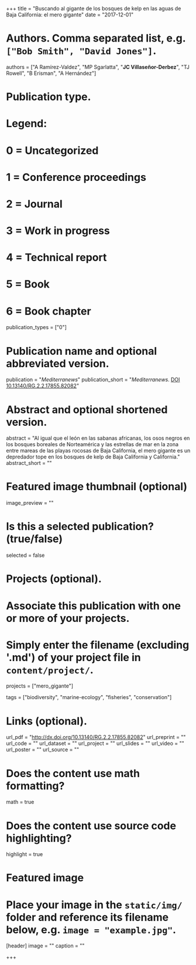 +++
title = "Buscando al gigante de los bosques de kelp en las aguas de Baja California: el mero gigante"
date = "2017-12-01"

# Authors. Comma separated list, e.g. `["Bob Smith", "David Jones"]`.
authors = ["A Ramírez-Valdez", "MP Sgarlatta", "**JC Villaseñor-Derbez**", "TJ Rowell", "B Erisman", "A Hernández"]

# Publication type.
# Legend:
# 0 = Uncategorized
# 1 = Conference proceedings
# 2 = Journal
# 3 = Work in progress
# 4 = Technical report
# 5 = Book
# 6 = Book chapter
publication_types = ["0"]

# Publication name and optional abbreviated version.
publication = "*Mediterranews*"
publication_short = "*Mediterranews*. [DOI 10.13140/RG.2.2.17855.82082](http://dx.doi.org/10.13140/RG.2.2.17855.82082)"

# Abstract and optional shortened version.
abstract = "Al igual que el león en las sabanas africanas, los osos negros en los bosques boreales de Norteamérica y las estrellas de mar en la zona entre mareas de las playas rocosas de Baja California, el mero gigante es un depredador tope en los bosques de kelp de Baja California y California."
abstract_short = ""

# Featured image thumbnail (optional)
image_preview = ""

# Is this a selected publication? (true/false)
selected = false

# Projects (optional).
#   Associate this publication with one or more of your projects.
#   Simply enter the filename (excluding '.md') of your project file in `content/project/`.
projects = ["mero_gigante"]

tags = ["biodiversity", "marine-ecology", "fisheries", "conservation"]

# Links (optional).
url_pdf = "http://dx.doi.org/10.13140/RG.2.2.17855.82082"
url_preprint = ""
url_code = ""
url_dataset = ""
url_project = ""
url_slides = ""
url_video = ""
url_poster = ""
url_source = ""

# Does the content use math formatting?
math = true

# Does the content use source code highlighting?
highlight = true

# Featured image
# Place your image in the `static/img/` folder and reference its filename below, e.g. `image = "example.jpg"`.
[header]
image = ""
caption = ""

+++
